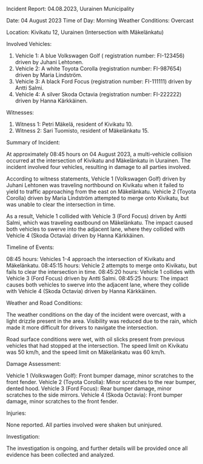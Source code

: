 Incident Report: 04.08.2023, Uurainen Municipality

Date: 04 August 2023
Time of Day: Morning
Weather Conditions: Overcast

Location: Kivikatu 12, Uurainen (Intersection with Mäkelänkatu)

Involved Vehicles:

1. Vehicle 1: A blue Volkswagen Golf ( registration number: FI-123456) driven by Juhani Lehtonen.
2. Vehicle 2: A white Toyota Corolla (registration number: FI-987654) driven by Maria Lindström.
3. Vehicle 3: A black Ford Focus (registration number: FI-111111) driven by Antti Salmi.
4. Vehicle 4: A silver Skoda Octavia (registration number: FI-222222) driven by Hanna Kärkkäinen.

Witnesses:

1. Witness 1: Petri Mäkelä, resident of Kivikatu 10.
2. Witness 2: Sari Tuomisto, resident of Mäkelänkatu 15.

Summary of Incident:

At approximately 08:45 hours on 04 August 2023, a multi-vehicle collision occurred at the intersection of Kivikatu and Mäkelänkatu in Uurainen. The incident involved four vehicles, resulting in damage to all parties involved.

According to witness statements, Vehicle 1 (Volkswagen Golf) driven by Juhani Lehtonen was traveling northbound on Kivikatu when it failed to yield to traffic approaching from the east on Mäkelänkatu. Vehicle 2 (Toyota Corolla) driven by Maria Lindström attempted to merge onto Kivikatu, but was unable to clear the intersection in time.

As a result, Vehicle 1 collided with Vehicle 3 (Ford Focus) driven by Antti Salmi, which was traveling eastbound on Mäkelänkatu. The impact caused both vehicles to swerve into the adjacent lane, where they collided with Vehicle 4 (Skoda Octavia) driven by Hanna Kärkkäinen.

Timeline of Events:

08:45 hours: Vehicles 1-4 approach the intersection of Kivikatu and Mäkelänkatu.
08:45:15 hours: Vehicle 2 attempts to merge onto Kivikatu, but fails to clear the intersection in time.
08:45:20 hours: Vehicle 1 collides with Vehicle 3 (Ford Focus) driven by Antti Salmi.
08:45:25 hours: The impact causes both vehicles to swerve into the adjacent lane, where they collide with Vehicle 4 (Skoda Octavia) driven by Hanna Kärkkäinen.

Weather and Road Conditions:

The weather conditions on the day of the incident were overcast, with a light drizzle present in the area. Visibility was reduced due to the rain, which made it more difficult for drivers to navigate the intersection.

Road surface conditions were wet, with oil slicks present from previous vehicles that had stopped at the intersection. The speed limit on Kivikatu was 50 km/h, and the speed limit on Mäkelänkatu was 60 km/h.

Damage Assessment:

Vehicle 1 (Volkswagen Golf): Front bumper damage, minor scratches to the front fender.
Vehicle 2 (Toyota Corolla): Minor scratches to the rear bumper, dented hood.
Vehicle 3 (Ford Focus): Rear bumper damage, minor scratches to the side mirrors.
Vehicle 4 (Skoda Octavia): Front bumper damage, minor scratches to the front fender.

Injuries:

None reported. All parties involved were shaken but uninjured.

Investigation:

The investigation is ongoing, and further details will be provided once all evidence has been collected and analyzed.